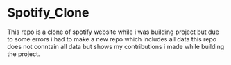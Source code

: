 # Spotify_Clone
This repo is a clone of spotify website while i was building project but due to some errors i had to make a new repo which includes all data this repo does not conntain all data but shows my contributions i made while building the project.
